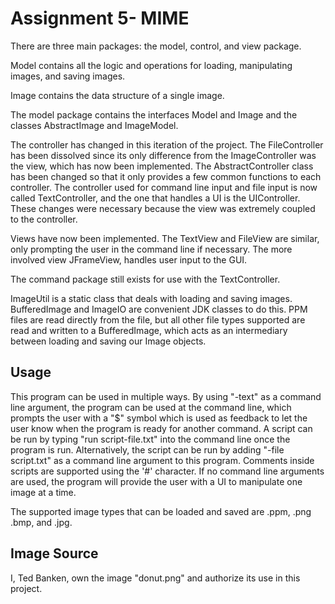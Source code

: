 # Assignment 5- MIME

There are three main packages: the model, control, and view package.

Model contains all the logic and operations for loading, 
manipulating images, and saving images.

Image contains the data structure of a single image.

The model package contains the interfaces Model and Image and the
classes AbstractImage and ImageModel.

The controller has changed in this iteration of the project. The FileController has been dissolved
since its only difference from the ImageController was the view, which has now been implemented.
The AbstractController class has been changed so that it only provides a few common functions to 
each controller. The controller used for command line input and file input is now called
TextController, and the one that handles a UI is the UIController. These changes were necessary because the view
was extremely coupled to the controller.

Views have now been implemented. The TextView and FileView are similar, only prompting the user in
the command line if necessary. The more involved view JFrameView, handles user input to the GUI.

The command package still exists for use with the TextController.

ImageUtil is a static class that deals with loading and saving images.
BufferedImage and ImageIO are convenient JDK classes to do this. 
PPM files are read directly from the file, but all other file types supported
are read and written to a BufferedImage, which acts as an intermediary between
loading and saving our Image objects.

## Usage

This program can be used in multiple ways. By using "-text" as a command line argument,
the program can be used at the command line, which prompts the user with a "$" symbol which is used
as feedback to let the user know when the program is ready for another
command. A script can be run by typing "run script-file.txt" into
the command line once the program is run. 
Alternatively, the script can be run by adding "-file script.txt"
as a command line argument to this program. Comments inside scripts are
supported using the '#' character. If no command line arguments are used,
the program will provide the user with a UI to manipulate one image at a time.

The supported image types that can be loaded and saved are .ppm, .png
.bmp, and .jpg.


## Image Source

I, Ted Banken, own the image "donut.png" and authorize its use 
in this project.